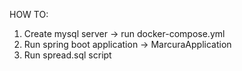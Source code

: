 HOW TO:

1. Create mysql server -> run docker-compose.yml
2. Run spring boot application -> MarcuraApplication
3. Run spread.sql script 